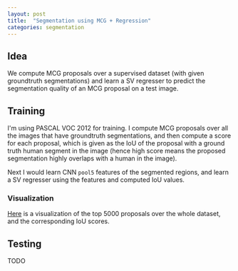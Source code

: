 ```yaml
---
layout: post
title:  "Segmentation using MCG + Regression"
categories: segmentation
---
```


## Idea
We compute MCG proposals over a supervised dataset (with given groundtruth segmentations)
and learn a SV regresser to predict the segmentation quality of an MCG proposal on a test image.

## Training
I'm using PASCAL VOC 2012 for training. I compute MCG proposals over all the images
that have groundtruth segmentations, and then compute a score for each proposal, which is
given as the IoU of the proposal with a ground truth human segment in the image (hence high score
means the proposed segmentation highly overlaps with a human in the image).

Next I would learn CNN `pool5` features of the segmented regions, and learn a SV
regresser using the features and computed IoU values.

### Visualization
[Here](http://pyrie.vmr.cs.cmu.edu/~rohit/projects/003_SelfieSegmentation/results/011_MCGBasedSegmentation/results/proposals/visSegs/publish/proposals_vis/s001.html) 
is a visualization of the top 5000 proposals over the whole dataset,
and the corresponding IoU scores.

## Testing

TODO

